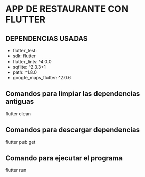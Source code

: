 # APP DE RESTAURANTE CON FLUTTER
## DEPENDENCIAS USADAS
  * flutter_test:
  * sdk: flutter
  * flutter_lints: ^4.0.0
  * sqflite: ^2.3.3+1
  * path: ^1.8.0
  * google_maps_flutter: ^2.0.6


## Comandos para limpiar las dependencias antiguas 
  flutter clean

## Comandos para descargar dependencias
  flutter pub get

## Comando para ejecutar el programa
  flutter run